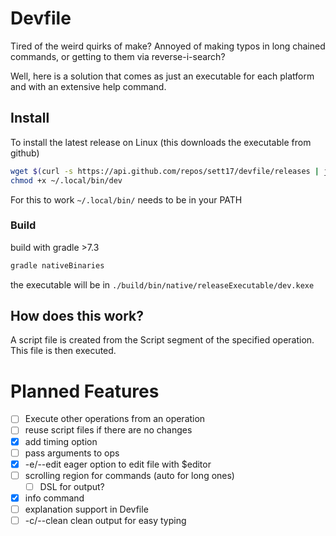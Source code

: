 # Devfile

Tired of the weird quirks of make? Annoyed of making typos in long chained commands, or getting to them via reverse-i-search?

Well, here is a solution that comes as just an executable for each platform and with an extensive help command.

## Install

To install the latest release on Linux (this downloads the executable from github)
```bash
wget $(curl -s https://api.github.com/repos/sett17/devfile/releases | jq -r 'first.assets[] | select(.name=="dev.kexe") | .browser_download_url') -O ~/.local/bin/dev
chmod +x ~/.local/bin/dev
```
For this to work `~/.local/bin/` needs to be in your PATH

### Build
build with gradle >7.3
```bash
gradle nativeBinaries
```
the executable will be in `./build/bin/native/releaseExecutable/dev.kexe`

## How does this work?

A script file is created from the Script segment of the specified operation. This file is then executed.

# Planned Features

- [ ] Execute other operations from an operation
- [ ] reuse script files if there are no changes
- [x] add timing option
- [ ] pass arguments to ops
- [x] -e/--edit eager option to edit file with $editor
- [ ] scrolling region for commands (auto for long ones)
  - [ ] DSL for output?
- [x] info command
- [ ] explanation support in Devfile
- [ ] -c/--clean clean output for easy typing
